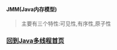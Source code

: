 

#### JMM(Java内存模型)
> 主要有三个特性:可见性,有序性,原子性



















































### [回到Java多线程首页](https://noatnu.github.io/notebook/java/多线程/index.html)